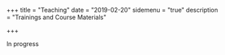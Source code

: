 +++
title = "Teaching"
date = "2019-02-20"
sidemenu = "true"
description = "Trainings and Course Materials"

+++

In progress